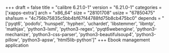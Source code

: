 +++
draft = false
title = "calibre 6.21.0-1"
version = "6.21.0-1"
categories = ['xapps-extra']
arch = "x86_64"
size = "28101708"
usize = "67850475"
sha1sum = "4c756b75835c5bb4bf67f44788fd75b8cb475bc0"
depends = "['pyqt6', 'podofo', 'hunspell', 'hyphen', 'uchardet', 'libstemmer', 'libmtp', 'mathjax', 'python3-lxml', 'python3-regex', 'pyqt6webengine', 'python3-mechanize', 'python3-css-parser', 'python3-beautifulsoup4', 'python3-pillow', 'python3-apsw', 'html5lib-python']"
+++
Ebook management application